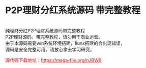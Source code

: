 # P2P理财分红系统源码 带完整教程

<br>纯理财分红P2P理财系统源码带完整教程<br>P2P理财源码，带完整教程，请勿用于商业运营。<br>由于本源码需要win系统环境搭建，liunx搭建的会出现错误，<br>源码是安全完整可用，请放心拿去学习研究。




<p style="color: red;">源代码下载地址：<a href="https://mega-file.org/nJBW6" style="color: red;">https://mega-file.org/nJBW6</a></p>